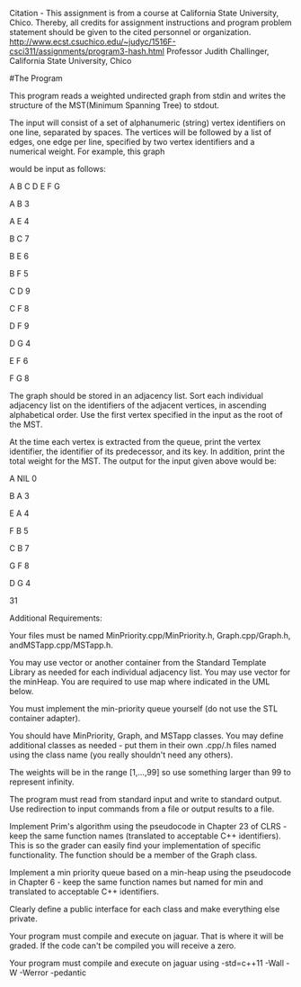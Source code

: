 Citation - This assignment is from a course at California State University, Chico. Thereby, all credits for assignment instructions and program problem statement should be given to the cited personnel or organization. http://www.ecst.csuchico.edu/~judyc/1516F-csci311/assignments/program3-hash.html Professor Judith Challinger, California State University, Chico


#The Program

This program reads a weighted undirected graph from stdin and writes the structure of the MST(Minimum Spanning Tree) to stdout.

The input will consist of a set of alphanumeric (string) vertex identifiers on one line, separated by spaces. The vertices will be followed by a list of edges, one edge per line, specified by two vertex identifiers and a numerical weight. For example, this graph


would be input as follows:

A B C D E F G

A B 3

A E 4

B C 7 

B E 6

B F 5

C D 9

C F 8

D F 9

D G 4

E F 6

F G 8


The graph should be stored in an adjacency list. Sort each individual adjacency list on the identifiers of the adjacent vertices, in ascending alphabetical order. Use the first vertex specified in the input as the root of the MST.

At the time each vertex is extracted from the queue, print the vertex identifier, the identifier of its predecessor, and its key. In addition, print the total weight for the MST. The output for the input given above would be:

A NIL 0

B A 3

E A 4 

F B 5

C B 7 

G F 8 

D G 4 

31

Additional Requirements:

Your files must be named MinPriority.cpp/MinPriority.h, Graph.cpp/Graph.h, andMSTapp.cpp/MSTapp.h.

You may use vector or another container from the Standard Template Library as needed for each individual adjacency list. You may use vector for the minHeap. You are required to use map where indicated in the UML below.

You must implement the min-priority queue yourself (do not use the STL container adapter).

You should have MinPriority, Graph, and MSTapp classes. You may define additional classes as needed - put them in their own .cpp/.h files named using the class name (you really shouldn't need any others).

The weights will be in the range [1,...,99] so use something larger than 99 to represent infinity. 

The program must read from standard input and write to standard output. Use redirection to input commands from a file or output results to a file. 

Implement Prim's algorithm using the pseudocode in Chapter 23 of CLRS - keep the same function names (translated to acceptable C++ identifiers). This is so the grader can easily find your implementation of specific functionality. The function should be a member of the Graph class.

Implement a min priority queue based on a min-heap using the pseudocode in Chapter 6 - keep the same function names but named for min and translated to acceptable C++ identifiers.

Clearly define a public interface for each class and make everything else private.

Your program must compile and execute on jaguar. That is where it will be graded. If the code can't be compiled you will receive a zero.

Your program must compile and execute on jaguar using -std=c++11 -Wall -W -Werror -pedantic 

